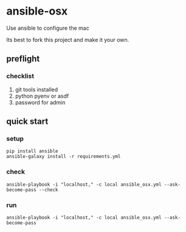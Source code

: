 # ansible-osx

Use ansible to configure the mac

Its best to fork this project and make it your own.

## preflight

### checklist

1. git tools installed
1. python pyenv or asdf
1. password for admin

## quick start

### setup

```shell
pip install ansible
ansible-galaxy install -r requirements.yml
```

### check

```shell
ansible-playbook -i "localhost," -c local ansible_osx.yml --ask-become-pass --check
```

### run

```shell
ansible-playbook -i "localhost," -c local ansible_osx.yml --ask-become-pass
```

